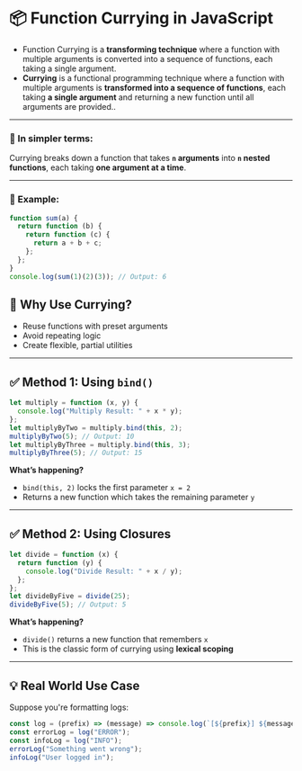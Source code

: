 # 📦 Function Currying in JavaScript
- Function Currying is a **transforming technique** where a function with multiple arguments is converted into a sequence of functions, each taking a single argument.
- **Currying** is a functional programming technique where a function with multiple arguments is **transformed into a sequence of functions**, each taking **a single argument** and returning a new function until all arguments are provided..

---

### 🧠 In simpler terms:
Currying breaks down a function that takes **`n` arguments** into **`n` nested functions**, each taking **one argument at a time**.

---

### 🧪 Example:
```js
function sum(a) {
  return function (b) {
    return function (c) {
      return a + b + c;
    };
  };
}
console.log(sum(1)(2)(3)); // Output: 6
```

## 🧠 Why Use Currying?
- Reuse functions with preset arguments
- Avoid repeating logic
- Create flexible, partial utilities

---

## ✅ Method 1: Using `bind()`
```js
let multiply = function (x, y) {
  console.log("Multiply Result: " + x * y);
};
let multiplyByTwo = multiply.bind(this, 2);
multiplyByTwo(5); // Output: 10
let multiplyByThree = multiply.bind(this, 3);
multiplyByThree(5); // Output: 15
````
**What’s happening?**
* `bind(this, 2)` locks the first parameter `x = 2`
* Returns a new function which takes the remaining parameter `y`

---

## ✅ Method 2: Using **Closures**
```js
let divide = function (x) {
  return function (y) {
    console.log("Divide Result: " + x / y);
  };
};
let divideByFive = divide(25);
divideByFive(5); // Output: 5
```
**What’s happening?**
* `divide()` returns a new function that remembers `x`
* This is the classic form of currying using **lexical scoping**

---

## 💡 Real World Use Case
Suppose you're formatting logs:
```js
const log = (prefix) => (message) => console.log(`[${prefix}] ${message}`);
const errorLog = log("ERROR");
const infoLog = log("INFO");
errorLog("Something went wrong");
infoLog("User logged in");
```
